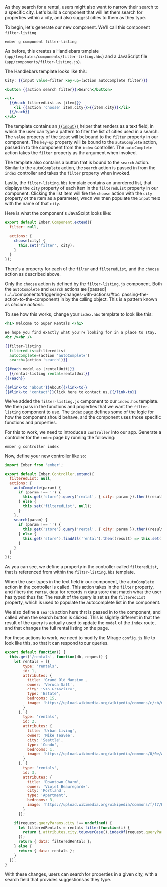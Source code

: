 As they search for a rental, users might also want to narrow their search
to a specific city. Let's build a component that will let them search for
properties within a city, and also suggest cities to them as they type.

To begin, let's generate our new component. We'll call this component
`filter-listing`.

```shell
ember g component filter-listing
```

As before, this creates a Handlebars template
(`app/templates/components/filter-listing.hbs`) and a JavaScript file
(`app/components/filter-listing.js`).

The Handlebars template looks like this:

```app/templates/components/filter-listing.hbs
City: {{input value=filter key-up=(action autoComplete filter)}}

<button {{action search filter}}>Search</button>

<ul>
  {{#each filteredList as |item|}}
    <li {{action 'choose' item.city}}>{{item.city}}</li>
  {{/each}}
</ul>
```

The template contains an [`{{input}}`](../../templates/input-helpers)
helper that renders as a text field, in which the user can type a pattern
to filter the list of cities used in a search. The `value` property of
the `input` will be bound to the `filter` property in our component.
The `key-up` property will be bound to the `autoComplete` action,
passed in to the component from the `index` controller. The `autoComplete`
action takes the `filter` property as the argument when invoked.

The template also contains a button that is bound to the `search` action.
Similar to the `autoComplete` action, the `search` action is passed in from
the `index` controller and takes the `filter` property when invoked.

Lastly, the `filter-listing.hbs` template contains an unordered list,
that displays the `city` property of each item in the `filteredList`
property in our component. Clicking the list item will fire the `choose`
action with the `city` property of the item as a parameter, which will
then populate the `input` field with the name of that `city`.

Here is what the component's JavaScript looks like:

```app/components/filter-listing.js
export default Ember.Component.extend({
  filter: null,

  actions: {
    choose(city) {
      this.set('filter', city);
    }
  }
});
```

There's a property for each of the `filter` and `filteredList`, and
the `choose` action as described above.

Only the `choose` action is defined by the `filter-listing.js` component.
Both the `autoComplete` and `search` actions are [passed]
(../../components/triggering-changes-with-actions/#toc_passing-the-action-to-the-component)
in by the calling object. This is a pattern known as _closure actions_.

To see how this works, change your `index.hbs` template to look like this:

```app/templates/index.hbs
<h1> Welcome to Super Rentals </h1>

We hope you find exactly what you're looking for in a place to stay.
<br /><br />

{{filter-listing
  filteredList=filteredList
  autoComplete=(action 'autoComplete')
  search=(action 'search')}}

{{#each model as |rentalUnit|}}
  {{rental-listing rental=rentalUnit}}
{{/each}}

{{#link-to 'about'}}About{{/link-to}}
{{#link-to 'contact'}}Click here to contact us.{{/link-to}}
```

We've added the `filter-listing.js` component to our `index.hbs` template.
We then pass in the functions and properties that we want the `filter-listing`
component to use. The `index` page defines some of the logic for
how the component should behave, and the component uses those specific
functions and properties.

For this to work, we need to introduce a `controller` into our app.
Generate a controller for the `index` page by running the following:

```shell
ember g controller index
```

Now, define your new controller like so:

```app/controllers/index.js
import Ember from 'ember';

export default Ember.Controller.extend({
  filteredList: null,
  actions: {
    autoComplete(param) {
      if (param !== '') {
        this.get('store').query('rental', { city: param }).then((result) => this.set('filteredList', result));
      } else {
        this.set('filteredList', null);
      }
    },
    search(param) {
      if (param !== '') {
        this.get('store').query('rental', { city: param }).then((result) => this.set('model', result));
      } else {
        this.get('store').findAll('rental').then((result) => this.set('model', result));
      }
    }
  }
});
```

As you can see, we define a property in the controller called `filteredList`,
that is referenced from within the `filter-listing.hbs` template.

When the user types in the text field in our component, the `autoComplete`
action in the controller is called. This action takes in the `filter`
property, and filters the `rental` data for records in data store that match
what the user has typed thus far. The result of the query is set as the
`filteredList` property, which is used to populate the autocomplete list
in the component.

We also define a `search` action here that is passed in to the component,
and called when the search button is clicked. This is slightly different
in that the result of the query is actually used to update the `model`
of the `index` route, and that changes the full rental listing on the
page.

For these actions to work, we need to modify the Mirage `config.js` file
to look like this, so that it can respond to our queries.

```mirage/config.js
export default function() {
  this.get('/rentals', function(db, request) {
    let rentals = [{
        type: 'rentals',
        id: 1,
        attributes: {
          title: 'Grand Old Mansion',
          owner: 'Veruca Salt',
          city: 'San Francisco',
          type: 'Estate',
          bedrooms: 15,
          image: 'https://upload.wikimedia.org/wikipedia/commons/c/cb/Crane_estate_(5).jpg'
        }
      }, {
        type: 'rentals',
        id: 2,
        attributes: {
          title: 'Urban Living',
          owner: 'Mike Teavee',
          city: 'Seattle',
          type: 'Condo',
          bedrooms: 1,
          image: 'https://upload.wikimedia.org/wikipedia/commons/0/0e/Alfonso_13_Highrise_Tegucigalpa.jpg'
        }
      }, {
        type: 'rentals',
        id: 3,
        attributes: {
          title: 'Downtown Charm',
          owner: 'Violet Beauregarde',
          city: 'Portland',
          type: 'Apartment',
          bedrooms: 3,
          image: 'https://upload.wikimedia.org/wikipedia/commons/f/f7/Wheeldon_Apartment_Building_-_Portland_Oregon.jpg'
        }
      }];

    if(request.queryParams.city !== undefined) {
      let filteredRentals = rentals.filter(function(i) {
        return i.attributes.city.toLowerCase().indexOf(request.queryParams.city.toLowerCase()) !== -1;
      });
      return { data: filteredRentals };
    } else {
      return { data: rentals };
    }
  });
}
```

With these changes, users can search for properties in a given city, with
a search field that provides suggestions as they type.

